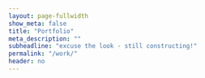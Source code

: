 ```yaml
---
layout: page-fullwidth
show_meta: false
title: "Portfolio"
meta_description: ""
subheadline: "excuse the look - still constructing!"
permalink: "/work/"
header: no
---
```

